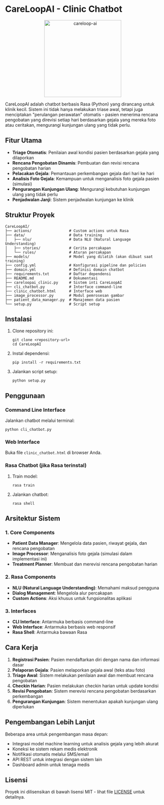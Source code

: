 # CareLoopAI - Clinic Chatbot

<p align="center">
  <img width="250" height="250" alt="careloop-ai" src="https://github.com/user-attachments/assets/4f45d36a-0302-4bdd-a3a4-636ec13e0030" />
</p>


CareLoopAI adalah chatbot berbasis Rasa (Python) yang dirancang untuk klinik kecil. Sistem ini tidak hanya melakukan triase awal, tetapi juga menciptakan "perulangan perawatan" otomatis - pasien menerima rencana pengobatan yang direvisi setiap hari berdasarkan gejala yang mereka foto atau ceritakan, mengurangi kunjungan ulang yang tidak perlu.

## Fitur Utama

- **Triage Otomatis**: Penilaian awal kondisi pasien berdasarkan gejala yang dilaporkan
- **Rencana Pengobatan Dinamis**: Pembuatan dan revisi rencana pengobatan harian
- **Pelacakan Gejala**: Pemantauan perkembangan gejala dari hari ke hari
- **Analisis Foto Gejala**: Kemampuan untuk menganalisis foto gejala pasien (simulasi)
- **Pengurangan Kunjungan Ulang**: Mengurangi kebutuhan kunjungan ulang yang tidak perlu
- **Penjadwalan Janji**: Sistem penjadwalan kunjungan ke klinik

## Struktur Proyek

```
CareLoopAI/
├── actions/                 # Custom actions untuk Rasa
├── data/                    # Data training
│   ├── nlu/                 # Data NLU (Natural Language Understanding)
│   ├── stories/             # Cerita percakapan
│   └── rules/               # Aturan percakapan
├── models/                  # Model yang dilatih (akan dibuat saat training)
├── config.yml               # Konfigurasi pipeline dan policies
├── domain.yml               # Definisi domain chatbot
├── requirements.txt         # Daftar dependensi
├── README.md                # Dokumentasi
├── careloopai_clinic.py     # Sistem inti CareLoopAI
├── cli_chatbot.py           # Interface command-line
├── clinic_chatbot.html      # Interface web
├── image_processor.py       # Modul pemrosesan gambar
├── patient_data_manager.py  # Manajemen data pasien
└── setup.py                 # Script setup
```

## Instalasi

1. Clone repository ini:
   ```
   git clone <repository-url>
   cd CareLoopAI
   ```

2. Instal dependensi:
   ```
   pip install -r requirements.txt
   ```

3. Jalankan script setup:
   ```
   python setup.py
   ```

## Penggunaan

### Command Line Interface
Jalankan chatbot melalui terminal:
```
python cli_chatbot.py
```

### Web Interface
Buka file `clinic_chatbot.html` di browser Anda.

### Rasa Chatbot (jika Rasa terinstal)
1. Train model:
   ```
   rasa train
   ```

2. Jalankan chatbot:
   ```
   rasa shell
   ```

## Arsitektur Sistem

### 1. Core Components
- **Patient Data Manager**: Mengelola data pasien, riwayat gejala, dan rencana pengobatan
- **Image Processor**: Menganalisis foto gejala (simulasi dalam implementasi ini)
- **Treatment Planner**: Membuat dan merevisi rencana pengobatan harian

### 2. Rasa Components
- **NLU (Natural Language Understanding)**: Memahami maksud pengguna
- **Dialog Management**: Mengelola alur percakapan
- **Custom Actions**: Aksi khusus untuk fungsionalitas aplikasi

### 3. Interfaces
- **CLI Interface**: Antarmuka berbasis command-line
- **Web Interface**: Antarmuka berbasis web responsif
- **Rasa Shell**: Antarmuka bawaan Rasa

## Cara Kerja

1. **Registrasi Pasien**: Pasien mendaftarkan diri dengan nama dan informasi dasar
2. **Pelaporan Gejala**: Pasien melaporkan gejala awal (teks atau foto)
3. **Triage Awal**: Sistem melakukan penilaian awal dan membuat rencana pengobatan
4. **Checkin Harian**: Pasien melakukan checkin harian untuk update kondisi
5. **Revisi Pengobatan**: Sistem merevisi rencana pengobatan berdasarkan perkembangan
6. **Pengurangan Kunjungan**: Sistem menentukan apakah kunjungan ulang diperlukan

## Pengembangan Lebih Lanjut

Beberapa area untuk pengembangan masa depan:
- Integrasi model machine learning untuk analisis gejala yang lebih akurat
- Koneksi ke sistem rekam medis elektronik
- Notifikasi otomatis melalui SMS/email
- API REST untuk integrasi dengan sistem lain
- Dashboard admin untuk tenaga medis

## Lisensi

Proyek ini dilisensikan di bawah lisensi MIT - lihat file [LICENSE](LICENSE) untuk detailnya.

